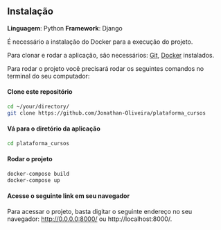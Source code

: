 ## Instalação 

**Linguagem**: Python
**Framework**: Django

É necessário a instalação do Docker para a execução do projeto.

Para clonar e rodar a aplicação, são necessários: [Git](https://git-scm.com), [Docker](https://www.docker.com/) instalados.

Para rodar o projeto você precisará rodar os seguintes comandos no terminal do seu computador:

#### Clone este repositório
```bash
cd ~/your/directory/
git clone https://github.com/Jonathan-Oliveira/plataforma_cursos
````

#### Vá para o diretório da aplicação

```bash
cd plataforma_cursos
````

#### Rodar o projeto
  
  ```bash
  docker-compose build
  docker-compose up
  ```

#### Acesse o seguinte link em seu navegador

Para acessar o projeto, basta digitar o seguinte endereço no seu navegador: http://0.0.0.0:8000/ ou http://localhost:8000/.
